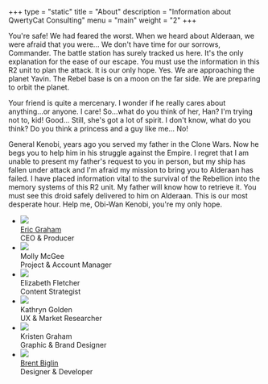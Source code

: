 +++
type = "static"
title = "About"
description = "Information about QwertyCat Consulting"
menu = "main"
weight = "2"
+++

You're safe! We had feared the worst. When we heard about Alderaan, we were afraid that you were... We don't have time for our sorrows, Commander. The battle station has surely tracked us here. It's the only explanation for the ease of our escape. You must use the information in this R2 unit to plan the attack. It is our only hope. Yes. We are approaching the planet Yavin. The Rebel base is on a moon on the far side. We are preparing to orbit the planet.

Your friend is quite a mercenary. I wonder if he really cares about anything...or anyone. I care! So...what do you think of her, Han? I'm trying not to, kid! Good... Still, she's got a lot of spirit. I don't know, what do you think? Do you think a princess and a guy like me... No!

General Kenobi, years ago you served my father in the Clone Wars. Now he begs you to help him in his struggle against the Empire. I regret that I am unable to present my father's request to you in person, but my ship has fallen under attack and I'm afraid my mission to bring you to Alderaan has failed. I have placed information vital to the survival of the Rebellion into the memory systems of this R2 unit. My father will know how to retrieve it. You must see this droid safely delivered to him on Alderaan. This is our most desperate hour. Help me, Obi-Wan Kenobi, you're my only hope.
<ul>
  <li><img src="http://brentbiglin.github.io/public/images/eric.svg"><br>
    <a href="http://erictgraham.com">Eric Graham</a><br>
    CEO & Producer</li>
    <li><img src="https://icon.now.sh/tag_faces/64/54AC58"><br>Molly McGee<br>
    Project & Account Manager</li>
    <li><img src="https://icon.now.sh/tag_faces/64/54AC58"><br>Elizabeth Fletcher<br>
    Content Strategist</li>
    <li><img src="https://icon.now.sh/tag_faces/64/54AC58"><br>Kathryn Golden<br>
    UX & Market Researcher</li>
    <li><img src="https://icon.now.sh/tag_faces/64/54AC58"><br>Kristen Graham<br>
    Graphic & Brand Designer</li>
    <li><img src="https://icon.now.sh/tag_faces/64/54AC58"><br><a href="http://biglin.io">Brent Biglin</a><br>
    Designer & Developer</li>
</ul>
